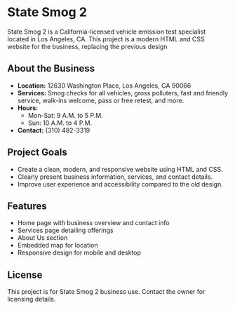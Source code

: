 # State Smog 2

State Smog 2 is a California-licensed vehicle emission test specialist located in Los Angeles, CA. This project is a modern HTML and CSS website for the business, replacing the previous design 

## About the Business

- **Location:** 12630 Washington Place, Los Angeles, CA 90066
- **Services:** Smog checks for all vehicles, gross polluters, fast and friendly service, walk-ins welcome, pass or free retest, and more.
- **Hours:**
  - Mon-Sat: 9 A.M. to 5 P.M.
  - Sun: 10 A.M. to 4 P.M.
- **Contact:** (310) 482-3319

## Project Goals

- Create a clean, modern, and responsive website using HTML and CSS.
- Clearly present business information, services, and contact details.
- Improve user experience and accessibility compared to the old design.

## Features

- Home page with business overview and contact info
- Services page detailing offerings
- About Us section
- Embedded map for location
- Responsive design for mobile and desktop



## License

This project is for State Smog 2 business use. Contact the owner for licensing details.

